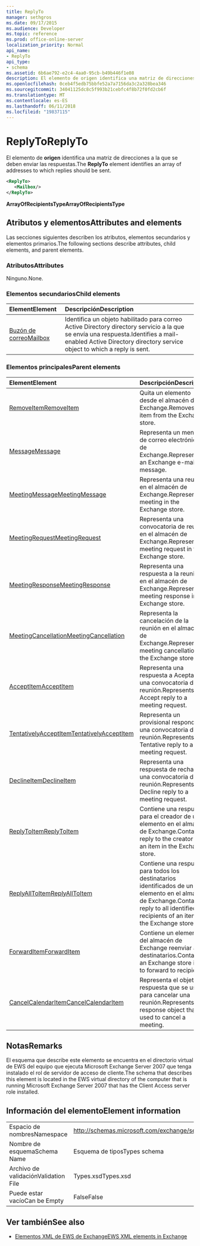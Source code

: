 ```yaml
---
title: ReplyTo
manager: sethgros
ms.date: 09/17/2015
ms.audience: Developer
ms.topic: reference
ms.prod: office-online-server
localization_priority: Normal
api_name:
- ReplyTo
api_type:
- schema
ms.assetid: 6b6ae792-e2c4-4aa0-95cb-b49b446f1e08
description: El elemento de origen identifica una matriz de direcciones a la que se deben enviar las respuestas.
ms.openlocfilehash: 0ceb4f5edb75bbfe52a7a7156da3c2a328bea346
ms.sourcegitcommit: 34041125dc8c5f993b21cebfc4f8b72f0fd2cb6f
ms.translationtype: MT
ms.contentlocale: es-ES
ms.lasthandoff: 06/11/2018
ms.locfileid: "19837115"
---
```

# <a name="replyto"></a><span data-ttu-id="973d2-103">ReplyTo</span><span class="sxs-lookup"><span data-stu-id="973d2-103">ReplyTo</span></span>

<span data-ttu-id="973d2-104">El elemento de **origen** identifica una matriz de direcciones a la que se deben enviar las respuestas.</span><span class="sxs-lookup"><span data-stu-id="973d2-104">The **ReplyTo** element identifies an array of addresses to which replies should be sent.</span></span> 
  
```xml
<ReplyTo>
   <Mailbox/>
</ReplyTo>
```

 <span data-ttu-id="973d2-105">**ArrayOfRecipientsType**</span><span class="sxs-lookup"><span data-stu-id="973d2-105">**ArrayOfRecipientsType**</span></span>
## <a name="attributes-and-elements"></a><span data-ttu-id="973d2-106">Atributos y elementos</span><span class="sxs-lookup"><span data-stu-id="973d2-106">Attributes and elements</span></span>

<span data-ttu-id="973d2-107">Las secciones siguientes describen los atributos, elementos secundarios y elementos primarios.</span><span class="sxs-lookup"><span data-stu-id="973d2-107">The following sections describe attributes, child elements, and parent elements.</span></span>
  
### <a name="attributes"></a><span data-ttu-id="973d2-108">Atributos</span><span class="sxs-lookup"><span data-stu-id="973d2-108">Attributes</span></span>

<span data-ttu-id="973d2-109">Ninguno.</span><span class="sxs-lookup"><span data-stu-id="973d2-109">None.</span></span>
  
### <a name="child-elements"></a><span data-ttu-id="973d2-110">Elementos secundarios</span><span class="sxs-lookup"><span data-stu-id="973d2-110">Child elements</span></span>

|<span data-ttu-id="973d2-111">**Element**</span><span class="sxs-lookup"><span data-stu-id="973d2-111">**Element**</span></span>|<span data-ttu-id="973d2-112">**Descripción**</span><span class="sxs-lookup"><span data-stu-id="973d2-112">**Description**</span></span>|
|:-----|:-----|
|[<span data-ttu-id="973d2-113">Buzón de correo</span><span class="sxs-lookup"><span data-stu-id="973d2-113">Mailbox</span></span>](mailbox.md) <br/> |<span data-ttu-id="973d2-114">Identifica un objeto habilitado para correo Active Directory directory servicio a la que se envía una respuesta.</span><span class="sxs-lookup"><span data-stu-id="973d2-114">Identifies a mail-enabled Active Directory directory service object to which a reply is sent.</span></span>  <br/> |
   
### <a name="parent-elements"></a><span data-ttu-id="973d2-115">Elementos principales</span><span class="sxs-lookup"><span data-stu-id="973d2-115">Parent elements</span></span>

|<span data-ttu-id="973d2-116">**Element**</span><span class="sxs-lookup"><span data-stu-id="973d2-116">**Element**</span></span>|<span data-ttu-id="973d2-117">**Descripción**</span><span class="sxs-lookup"><span data-stu-id="973d2-117">**Description**</span></span>|
|:-----|:-----|
|[<span data-ttu-id="973d2-118">RemoveItem</span><span class="sxs-lookup"><span data-stu-id="973d2-118">RemoveItem</span></span>](removeitem.md) <br/> |<span data-ttu-id="973d2-119">Quita un elemento desde el almacén de Exchange.</span><span class="sxs-lookup"><span data-stu-id="973d2-119">Removes an item from the Exchange store.</span></span>  <br/> |
|[<span data-ttu-id="973d2-120">Message</span><span class="sxs-lookup"><span data-stu-id="973d2-120">Message</span></span>](message-ex15websvcsotherref.md) <br/> |<span data-ttu-id="973d2-121">Representa un mensaje de correo electrónico de Exchange.</span><span class="sxs-lookup"><span data-stu-id="973d2-121">Represents an Exchange e-mail message.</span></span>  <br/> |
|[<span data-ttu-id="973d2-122">MeetingMessage</span><span class="sxs-lookup"><span data-stu-id="973d2-122">MeetingMessage</span></span>](meetingmessage.md) <br/> |<span data-ttu-id="973d2-123">Representa una reunión en el almacén de Exchange.</span><span class="sxs-lookup"><span data-stu-id="973d2-123">Represents a meeting in the Exchange store.</span></span>  <br/> |
|[<span data-ttu-id="973d2-124">MeetingRequest</span><span class="sxs-lookup"><span data-stu-id="973d2-124">MeetingRequest</span></span>](meetingrequest.md) <br/> |<span data-ttu-id="973d2-125">Representa una convocatoria de reunión en el almacén de Exchange.</span><span class="sxs-lookup"><span data-stu-id="973d2-125">Represents a meeting request in the Exchange store.</span></span>  <br/> |
|[<span data-ttu-id="973d2-126">MeetingResponse</span><span class="sxs-lookup"><span data-stu-id="973d2-126">MeetingResponse</span></span>](meetingresponse.md) <br/> |<span data-ttu-id="973d2-127">Representa una respuesta a la reunión en el almacén de Exchange.</span><span class="sxs-lookup"><span data-stu-id="973d2-127">Represents a meeting response in the Exchange store.</span></span>  <br/> |
|[<span data-ttu-id="973d2-128">MeetingCancellation</span><span class="sxs-lookup"><span data-stu-id="973d2-128">MeetingCancellation</span></span>](meetingcancellation.md) <br/> |<span data-ttu-id="973d2-129">Representa la cancelación de la reunión en el almacén de Exchange.</span><span class="sxs-lookup"><span data-stu-id="973d2-129">Represents a meeting cancellation in the Exchange store.</span></span>  <br/> |
|[<span data-ttu-id="973d2-130">AcceptItem</span><span class="sxs-lookup"><span data-stu-id="973d2-130">AcceptItem</span></span>](acceptitem.md) <br/> |<span data-ttu-id="973d2-131">Representa una respuesta a Aceptar a una convocatoria de reunión.</span><span class="sxs-lookup"><span data-stu-id="973d2-131">Represents an Accept reply to a meeting request.</span></span>  <br/> |
|[<span data-ttu-id="973d2-132">TentativelyAcceptItem</span><span class="sxs-lookup"><span data-stu-id="973d2-132">TentativelyAcceptItem</span></span>](tentativelyacceptitem.md) <br/> |<span data-ttu-id="973d2-133">Representa un provisional responde a una convocatoria de reunión.</span><span class="sxs-lookup"><span data-stu-id="973d2-133">Represents a Tentative reply to a meeting request.</span></span>  <br/> |
|[<span data-ttu-id="973d2-134">DeclineItem</span><span class="sxs-lookup"><span data-stu-id="973d2-134">DeclineItem</span></span>](declineitem.md) <br/> |<span data-ttu-id="973d2-135">Representa una respuesta de rechazo a una convocatoria de reunión.</span><span class="sxs-lookup"><span data-stu-id="973d2-135">Represents a Decline reply to a meeting request.</span></span>  <br/> |
|[<span data-ttu-id="973d2-136">ReplyToItem</span><span class="sxs-lookup"><span data-stu-id="973d2-136">ReplyToItem</span></span>](replytoitem.md) <br/> |<span data-ttu-id="973d2-137">Contiene una respuesta para el creador de un elemento en el almacén de Exchange.</span><span class="sxs-lookup"><span data-stu-id="973d2-137">Contains a reply to the creator of an item in the Exchange store.</span></span>  <br/> |
|[<span data-ttu-id="973d2-138">ReplyAllToItem</span><span class="sxs-lookup"><span data-stu-id="973d2-138">ReplyAllToItem</span></span>](replyalltoitem.md) <br/> |<span data-ttu-id="973d2-139">Contiene una respuesta para todos los destinatarios identificados de un elemento en el almacén de Exchange.</span><span class="sxs-lookup"><span data-stu-id="973d2-139">Contains a reply to all identified recipients of an item in the Exchange store.</span></span>  <br/> |
|[<span data-ttu-id="973d2-140">ForwardItem</span><span class="sxs-lookup"><span data-stu-id="973d2-140">ForwardItem</span></span>](forwarditem.md) <br/> |<span data-ttu-id="973d2-141">Contiene un elemento del almacén de Exchange reenviar a los destinatarios.</span><span class="sxs-lookup"><span data-stu-id="973d2-141">Contains an Exchange store item to forward to recipients.</span></span>  <br/> |
|[<span data-ttu-id="973d2-142">CancelCalendarItem</span><span class="sxs-lookup"><span data-stu-id="973d2-142">CancelCalendarItem</span></span>](cancelcalendaritem.md) <br/> |<span data-ttu-id="973d2-143">Representa el objeto de respuesta que se usa para cancelar una reunión.</span><span class="sxs-lookup"><span data-stu-id="973d2-143">Represents the response object that is used to cancel a meeting.</span></span>  <br/> |
   
## <a name="remarks"></a><span data-ttu-id="973d2-144">Notas</span><span class="sxs-lookup"><span data-stu-id="973d2-144">Remarks</span></span>

<span data-ttu-id="973d2-145">El esquema que describe este elemento se encuentra en el directorio virtual de EWS del equipo que ejecuta Microsoft Exchange Server 2007 que tenga instalado el rol de servidor de acceso de cliente.</span><span class="sxs-lookup"><span data-stu-id="973d2-145">The schema that describes this element is located in the EWS virtual directory of the computer that is running Microsoft Exchange Server 2007 that has the Client Access server role installed.</span></span>
  
## <a name="element-information"></a><span data-ttu-id="973d2-146">Información del elemento</span><span class="sxs-lookup"><span data-stu-id="973d2-146">Element information</span></span>

|||
|:-----|:-----|
|<span data-ttu-id="973d2-147">Espacio de nombres</span><span class="sxs-lookup"><span data-stu-id="973d2-147">Namespace</span></span>  <br/> |http://schemas.microsoft.com/exchange/services/2006/types  <br/> |
|<span data-ttu-id="973d2-148">Nombre de esquema</span><span class="sxs-lookup"><span data-stu-id="973d2-148">Schema Name</span></span>  <br/> |<span data-ttu-id="973d2-149">Esquema de tipos</span><span class="sxs-lookup"><span data-stu-id="973d2-149">Types schema</span></span>  <br/> |
|<span data-ttu-id="973d2-150">Archivo de validación</span><span class="sxs-lookup"><span data-stu-id="973d2-150">Validation File</span></span>  <br/> |<span data-ttu-id="973d2-151">Types.xsd</span><span class="sxs-lookup"><span data-stu-id="973d2-151">Types.xsd</span></span>  <br/> |
|<span data-ttu-id="973d2-152">Puede estar vacío</span><span class="sxs-lookup"><span data-stu-id="973d2-152">Can be Empty</span></span>  <br/> |<span data-ttu-id="973d2-153">False</span><span class="sxs-lookup"><span data-stu-id="973d2-153">False</span></span>  <br/> |
   
## <a name="see-also"></a><span data-ttu-id="973d2-154">Ver también</span><span class="sxs-lookup"><span data-stu-id="973d2-154">See also</span></span>



- [<span data-ttu-id="973d2-155">Elementos XML de EWS de Exchange</span><span class="sxs-lookup"><span data-stu-id="973d2-155">EWS XML elements in Exchange</span></span>](ews-xml-elements-in-exchange.md)

